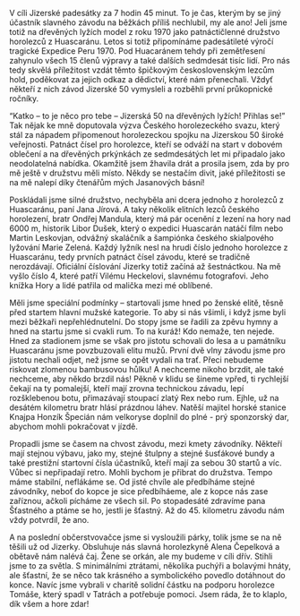 V cíli Jizerské padesátky za 7 hodin 45 minut. To je čas, kterým by se jiný účastník slavného závodu na běžkách příliš nechlubil, my ale ano! Jeli jsme totiž na dřevěných lyžích model z roku 1970 jako patnáctičlenné družstvo horolezců z Huascaránu. Letos si totiž připomínáme padesátileté výročí tragické Expedice Peru 1970. Pod Huacaránem tehdy při zemětřesení zahynulo všech 15 členů výpravy a také dalších sedmdesát tisíc lidí. Pro nás tedy skvělá příležitost vzdát těmto špičkovým československým lezcům hold, poděkovat za jejich odkaz a dědictví, které nám přenechali. Vždyť někteří z nich závod Jizerské 50 vymysleli a rozběhli první průkopnické ročníky.

“Katko – to je něco pro tebe – Jizerská 50 na dřevěných lyžích! Přihlas se!” Tak nějak ke mně doputovala výzva Českého horolezeckého svazu, který stál za nápadem připomenout horolezeckou spojku na Jizerskou 50 široké veřejnosti. Patnáct čísel pro horolezce, kteří se odváží na start v dobovém oblečení a na dřevěných prkýnkách ze sedmdesátých let mi připadalo jako neodolatelná nabídka. Okamžitě jsem žhavila drát a prosila jsem, zda by pro mě ještě v družstvu měli místo. Někdy se nestačím divit, jaké příležitosti se na mě nalepí díky čtenářům mých Jasanových básní!

Poskládali jsme silné družstvo, nechyběla ani dcera jednoho z horolezců z Huascaránu, paní Jana Jírová. A taky několik elitních lezců českého horolezení, bratr Ondřej Mandula, který má pár ocenění z lezení na hory nad 6000 m, historik Libor Dušek, který o expedici Huascarán natáčí film nebo Martin Leskovjan, odvážný skaláčník a šampiónka českého skialpového lyžování Marie Zelená. Každý lyžník nesl na hrudi číslo jednoho horolezce z Huascaránu, tedy prvních patnáct čísel závodu, které se tradičně nerozdávají. Oficiální číslování Jizerky totiž začíná až šestnáctkou. Na mě vyšlo číslo 4, které patří Vilému Heckelovi, slavnému fotografovi. Jeho knížka Hory a lidé patřila od malička mezi mé oblíbené.

Měli jsme speciální podmínky – startovali jsme hned po ženské elitě, těsně před startem hlavní mužské kategorie. To aby si nás všimli, i když jsme byli mezi běžkaři nepřehlédnutelní. Do stopy jsme se řadili za zpěvu hymny a hned na startu jsme si cvakli rum. To na kuráž! Kdo nemaže, ten nejede. Hned za stadionem jsme se však pro jistotu schovali do lesa a u památníku Huascaránu jsme povzbuzovali elitu mužů. První dvě vlny závodu jsme pro jistotu nechali odjet, než jsme se opět vydali na trať. Přeci nebudeme riskovat zlomenou bambusovou hůlku! A nechceme nikoho brzdit, ale také nechceme, aby někdo brzdil nás! Pěkně v klidu se šineme vpřed, ti rychlejší čekají na ty pomalejší, kteří mají zrovna technickou závadu, lepí rozšklebenou botu, přimazávají stoupací zlatý Rex nebo rum. Ejhle, už na desátém kilometru bratr hlásí prázdnou láhev. Natěší majitel horské stanice Knajpa Honzík Špecián nám velkoryse doplnil do plné - prý sponzorský dar, abychom mohli pokračovat v jízdě.

Propadli jsme se časem na chvost závodu, mezi kmety závodníky. Někteří mají stejnou výbavu, jako my, stejné štulpny a stejné šusťákové bundy a také prestižní startovní čísla účastníků, kteří mají za sebou 30 startů a víc. Vůbec si nepřipadají retro. Mohli bychom je přibrat do družstva. Tempo máme stabilní, neflákáme se. Od jisté chvíle ale předbíháme stejné závodníky, neboť do kopce je sice předbíháeme, ale z kopce nás zase zaříznou, ačkoli pícháme ze všech sil. Po stopadesáté zdravíme pana Šťastného a ptáme se ho, jestli je šťastný. Až do 45. kilometru závodu nám vždy potvrdil, že ano.

A na poslední občerstvovačce jsme si vysloužili párky, tolik jsme se na ně těšili už od Jizerky. Obsluhuje nás slavná horolezkyně Alena Čepelková a obětavě nám nalévá čaj. Žene se orkán, ale my budeme v cíli dřív. Stihli jsme to za světla. S minimálními ztrátami, několika puchýři a bolavými hnáty, ale šťastní, že se něco tak krásného a symbolického povedlo dotáhnout do konce. Navíc jsme vybrali v charitě solidní částku na podporu horolezce Tomáše, který spadl v Tatrách a potřebuje pomoci. Jsem ráda, že to klaplo, dík všem a hore zdar!  